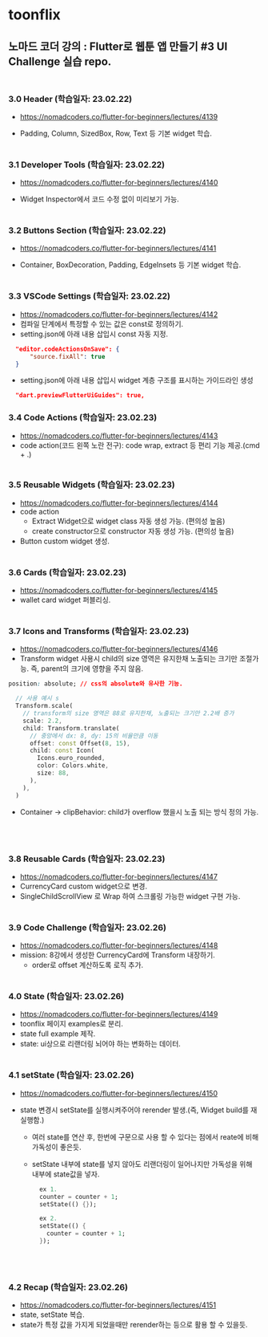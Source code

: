 # toonflix

## 노마드 코더 강의 : Flutter로 웹툰 앱 만들기 #3 UI Challenge 실습 repo. <br /> <br />

### 3.0 Header (학습일자: 23.02.22)

- https://nomadcoders.co/flutter-for-beginners/lectures/4139

- Padding, Column, SizedBox, Row, Text 등 기본 widget 학습.
  <br /> <br />

### 3.1 Developer Tools (학습일자: 23.02.22)

- https://nomadcoders.co/flutter-for-beginners/lectures/4140

- Widget Inspector에서 코드 수정 없이 미리보기 가능.
  <br /> <br />

### 3.2 Buttons Section (학습일자: 23.02.22)

- https://nomadcoders.co/flutter-for-beginners/lectures/4141

- Container, BoxDecoration, Padding, EdgeInsets 등 기본 widget 학습.
  <br /> <br />

### 3.3 VSCode Settings (학습일자: 23.02.22)

- https://nomadcoders.co/flutter-for-beginners/lectures/4142
- 컴파일 단계에서 특정할 수 있는 값은 const로 정의하기.
- setting.json에 아래 내용 삽입시 const 자동 지정.

```json
  "editor.codeActionsOnSave": {
      "source.fixAll": true
  }
```

- setting.json에 아래 내용 삽입시 widget 계층 구조를 표시하는 가이드라인 생성

```json
  "dart.previewFlutterUiGuides": true,
```

### 3.4 Code Actions (학습일자: 23.02.23)

- https://nomadcoders.co/flutter-for-beginners/lectures/4143
- code action(코드 왼쪽 노란 전구): code wrap, extract 등 편리 기능 제공.(cmd + .)
  <br /><br />

### 3.5 Reusable Widgets (학습일자: 23.02.23)

- https://nomadcoders.co/flutter-for-beginners/lectures/4144
- code action
  - Extract Widget으로 widget class 자동 생성 가능. (편의성 높음)
  - create constructor으로 constructor 자동 생성 가능. (편의성 높음)
- Button custom widget 생성.
  <br /><br />

### 3.6 Cards (학습일자: 23.02.23)

- https://nomadcoders.co/flutter-for-beginners/lectures/4145
- wallet card widget 퍼블리싱.
  <br /><br />

### 3.7 Icons and Transforms (학습일자: 23.02.23)

- https://nomadcoders.co/flutter-for-beginners/lectures/4146
- Transform widget 사용시 child의 size 영역은 유지한채 노출되는 크기만 조절가능. 즉, parent의 크기에 영향을 주지 않음.

```css
position: absolute; // css의 absolute와 유사한 기능.
```

```dart
  // 사용 예시 s
  Transform.scale(
    // transform의 size 영역은 88로 유지한채, 노출되는 크기만 2.2배 증가
    scale: 2.2,
    child: Transform.translate(
      // 중앙에서 dx: 8, dy: 15의 비율만큼 이동
      offset: const Offset(8, 15),
      child: const Icon(
        Icons.euro_rounded,
        color: Colors.white,
        size: 88,
      ),
    ),
  )
```

- Container -> clipBehavior: child가 overflow 했을시 노출 되는 방식 정의 가능.

<br /><br />

### 3.8 Reusable Cards (학습일자: 23.02.23)

- https://nomadcoders.co/flutter-for-beginners/lectures/4147
- CurrencyCard custom widget으로 변경.
- SingleChildScrollView 로 Wrap 하여 스크롤링 가능한 widget 구현 가능.
  <br /><br />

### 3.9 Code Challenge (학습일자: 23.02.26)

- https://nomadcoders.co/flutter-for-beginners/lectures/4148
- mission: 8강에서 생성한 CurrencyCard에 Transform 내장하기.
  - order로 offset 계산하도록 로직 추가.
    <br /><br />

### 4.0 State (학습일자: 23.02.26)

- https://nomadcoders.co/flutter-for-beginners/lectures/4149
- toonflix 페이지 examples로 분리.
- state full example 제작.
- state: ui상으로 리랜더링 뇌어야 하는 변화하는 데이터.
  <br /><br />

### 4.1 setState (학습일자: 23.02.26)

- https://nomadcoders.co/flutter-for-beginners/lectures/4150
- state 변경시 setState를 실행시켜주어야 rerender 발생.(즉, Widget build를 재실행함.)

  - 여러 state를 연산 후, 한번에 구문으로 사용 할 수 있다는 점에서 reate에 비해 가독성이 좋은듯.
  - setState 내부에 state를 넣지 않아도 리랜더링이 일어나지만 가독성을 위해 내부에 state값을 넣자.

    ```dart
      ex 1.
      counter = counter + 1;
      setState(() {});

      ex 2.
      setState(() {
        counter = counter + 1;
      });
    ```

    <br/><br/>

### 4.2 Recap (학습일자: 23.02.26)

- https://nomadcoders.co/flutter-for-beginners/lectures/4151
- state, setState 복습.
- state가 특정 값을 가지게 되었을때만 rerender하는 등으로 활용 할 수 있을듯.
